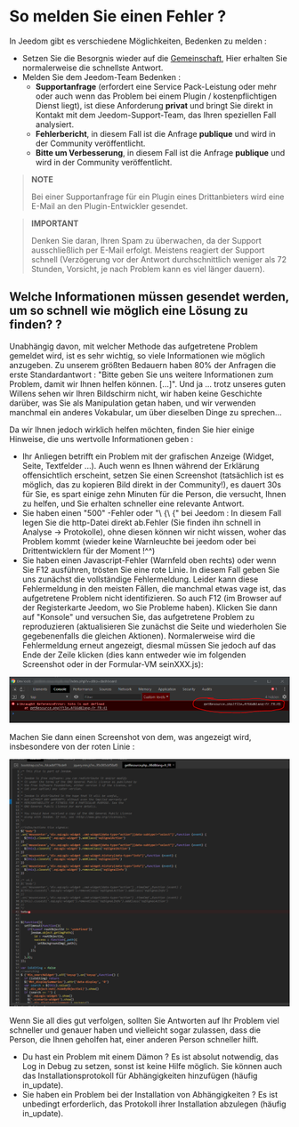 # So melden Sie einen Fehler ?

In Jeedom gibt es verschiedene Möglichkeiten, Bedenken zu melden :

- Setzen Sie die Besorgnis wieder auf die [Gemeinschaft](https://community.jeedom.com), Hier erhalten Sie normalerweise die schnellste Antwort.
- Melden Sie dem Jeedom-Team Bedenken :
  - **Supportanfrage** (erfordert eine Service Pack-Leistung oder mehr oder auch wenn das Problem bei einem Plugin / kostenpflichtigen Dienst liegt), ist diese Anforderung **privat** und bringt Sie direkt in Kontakt mit dem Jeedom-Support-Team, das Ihren speziellen Fall analysiert.
  - **Fehlerbericht**, in diesem Fall ist die Anfrage **publique** und wird in der Community veröffentlicht.
  - **Bitte um Verbesserung**, in diesem Fall ist die Anfrage **publique** und wird in der Community veröffentlicht.

> **NOTE**
>
> Bei einer Supportanfrage für ein Plugin eines Drittanbieters wird eine E-Mail an den Plugin-Entwickler gesendet.

> **IMPORTANT**
>
> Denken Sie daran, Ihren Spam zu überwachen, da der Support ausschließlich per E-Mail erfolgt. Meistens reagiert der Support schnell (Verzögerung vor der Antwort durchschnittlich weniger als 72 Stunden, Vorsicht, je nach Problem kann es viel länger dauern).

## Welche Informationen müssen gesendet werden, um so schnell wie möglich eine Lösung zu finden? ?

Unabhängig davon, mit welcher Methode das aufgetretene Problem gemeldet wird, ist es sehr wichtig, so viele Informationen wie möglich anzugeben. Zu unserem größten Bedauern haben 80% der Anfragen die erste Standardantwort : "Bitte geben Sie uns weitere Informationen zum Problem, damit wir Ihnen helfen können. [...]". Und ja ... trotz unseres guten Willens sehen wir Ihren Bildschirm nicht, wir haben keine Geschichte darüber, was Sie als Manipulation getan haben, und wir verwenden manchmal ein anderes Vokabular, um über dieselben Dinge zu sprechen...

Da wir Ihnen jedoch wirklich helfen möchten, finden Sie hier einige Hinweise, die uns wertvolle Informationen geben :

- Ihr Anliegen betrifft ein Problem mit der grafischen Anzeige (Widget, Seite, Textfelder ...). Auch wenn es Ihnen während der Erklärung offensichtlich erscheint, setzen Sie einen Screenshot (tatsächlich ist es möglich, das zu kopieren Bild direkt in der Community!), es dauert 30s für Sie, es spart einige zehn Minuten für die Person, die versucht, Ihnen zu helfen, und Sie erhalten schneller eine relevante Antwort.
- Sie haben einen "500" -Fehler oder "\ {\ {" bei Jeedom : In diesem Fall legen Sie die http-Datei direkt ab.Fehler (Sie finden ihn schnell in Analyse -> Protokolle), ohne diesen können wir nicht wissen, woher das Problem kommt (wieder keine Warnleuchte bei jeedom oder bei Drittentwicklern für der Moment !^^)
- Sie haben einen Javascript-Fehler (Warnfeld oben rechts) oder wenn Sie F12 ausführen, trösten Sie eine rote Linie. In diesem Fall geben Sie uns zunächst die vollständige Fehlermeldung. Leider kann diese Fehlermeldung in den meisten Fällen, die manchmal etwas vage ist, das aufgetretene Problem nicht identifizieren. So auch F12 (im Browser auf der Registerkarte Jeedom, wo Sie Probleme haben). Klicken Sie dann auf "Konsole" und versuchen Sie, das aufgetretene Problem zu reproduzieren (aktualisieren Sie zunächst die Seite und wiederholen Sie gegebenenfalls die gleichen Aktionen). Normalerweise wird die Fehlermeldung erneut angezeigt, diesmal müssen Sie jedoch auf das Ende der Zeile klicken (dies kann entweder wie im folgenden Screenshot oder in der Formular-VM seinXXX.js):

![remonter_un_bug001](images/remonter_un_bug001.png)

Machen Sie dann einen Screenshot von dem, was angezeigt wird, insbesondere von der roten Linie :

![remonter_un_bug002](images/remonter_un_bug002.png)

Wenn Sie all dies gut verfolgen, sollten Sie Antworten auf Ihr Problem viel schneller und genauer haben und vielleicht sogar zulassen, dass die Person, die Ihnen geholfen hat, einer anderen Person schneller hilft.

- Du hast ein Problem mit einem Dämon ? Es ist absolut notwendig, das Log in Debug zu setzen, sonst ist keine Hilfe möglich. Sie können auch das Installationsprotokoll für Abhängigkeiten hinzufügen (häufig in\_update).
- Sie haben ein Problem bei der Installation von Abhängigkeiten ? Es ist unbedingt erforderlich, das Protokoll ihrer Installation abzulegen (häufig in\_update).
